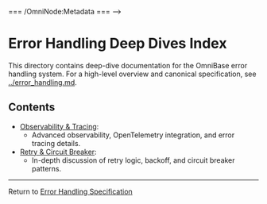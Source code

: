<!-- === OmniNode:Metadata ===
<!-- metadata_version: 0.1.0 -->
<!-- schema_version: 1.1.0 -->
<!-- uuid: 54b58034-f725-4d88-bf0e-48cfed958b1f -->
<!-- name: index.md -->
<!-- version: 1.0.0 -->
<!-- author: OmniNode Team -->
<!-- created_at: 2025-05-19T16:19:52.904225 -->
<!-- last_modified_at: 2025-05-19T16:19:52.904227 -->
<!-- description: Stamped Markdown file: index.md -->
<!-- state_contract: none -->
<!-- lifecycle: active -->
<!-- hash: 0742ccb7144fc4ca355031a482dc3a94d2dffbc12bfca4c3b73d1d71e6c275aa -->
<!-- entrypoint: {'type': 'markdown', 'target': 'index.md'} -->
<!-- namespace: onex.stamped.index.md -->
<!-- meta_type: tool -->
=== /OmniNode:Metadata === -->

# Error Handling Deep Dives Index

This directory contains deep-dive documentation for the OmniBase error handling system. For a high-level overview and canonical specification, see [../error_handling.md](../error_handling.md).

## Contents

- [Observability & Tracing](observability.md):
  - Advanced observability, OpenTelemetry integration, and error tracing details.
- [Retry & Circuit Breaker](retry.md):
  - In-depth discussion of retry logic, backoff, and circuit breaker patterns.

---

Return to [Error Handling Specification](../error_handling.md) 
